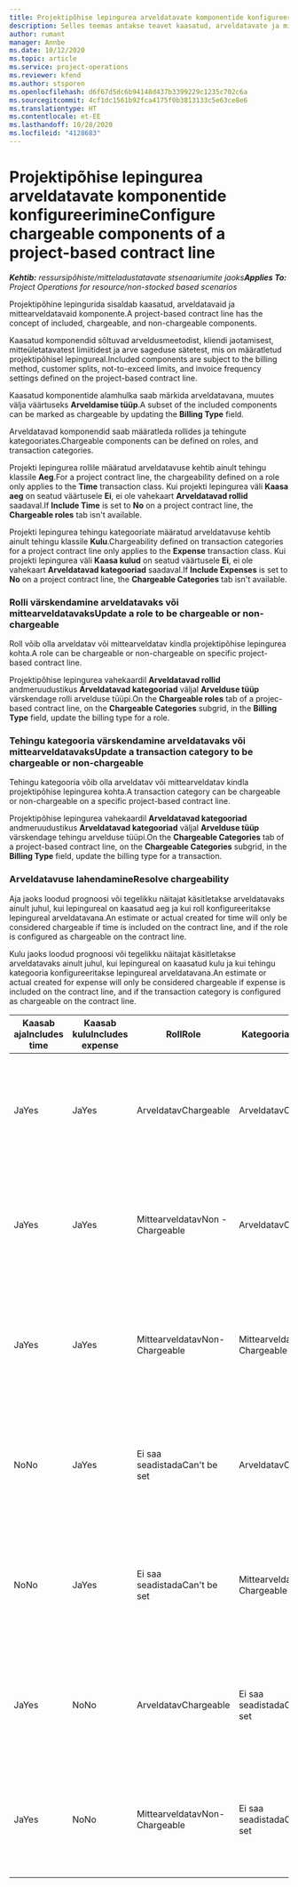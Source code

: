 ```yaml
---
title: Projektipõhise lepingurea arveldatavate komponentide konfigureerimine
description: Selles teemas antakse teavet kaasatud, arveldatavate ja mittearveldatavate komponentide kohta lepinguridadel.
author: rumant
manager: Annbe
ms.date: 10/12/2020
ms.topic: article
ms.service: project-operations
ms.reviewer: kfend
ms.author: stsporen
ms.openlocfilehash: d6f67d5dc6b94148d437b3399229c1235c702c6a
ms.sourcegitcommit: 4cf1dc1561b92fca4175f0b3813133c5e63ce8e6
ms.translationtype: HT
ms.contentlocale: et-EE
ms.lasthandoff: 10/28/2020
ms.locfileid: "4128683"
---
```

# <a name="configure-chargeable-components-of-a-project-based-contract-line"></a><span data-ttu-id="2ad63-103">Projektipõhise lepingurea arveldatavate komponentide konfigureerimine</span><span class="sxs-lookup"><span data-stu-id="2ad63-103">Configure chargeable components of a project-based contract line</span></span>

<span data-ttu-id="2ad63-104">_**Kehtib:** ressursipõhiste/mitteladustatavate stsenaariumite jaoks_</span><span class="sxs-lookup"><span data-stu-id="2ad63-104">_**Applies To:** Project Operations for resource/non-stocked based scenarios_</span></span>

<span data-ttu-id="2ad63-105">Projektipõhine lepingurida sisaldab kaasatud, arveldatavaid ja mittearveldatavaid komponente.</span><span class="sxs-lookup"><span data-stu-id="2ad63-105">A project-based contract line has the concept of included, chargeable, and non-chargeable components.</span></span>

<span data-ttu-id="2ad63-106">Kaasatud komponendid sõltuvad arveldusmeetodist, kliendi jaotamisest, mitteületatavatest limiitidest ja arve sageduse sätetest, mis on määratletud projektipõhisel lepingureal.</span><span class="sxs-lookup"><span data-stu-id="2ad63-106">Included components are subject to the billing method, customer splits, not-to-exceed limits, and invoice frequency settings defined on the project-based contract line.</span></span>

<span data-ttu-id="2ad63-107">Kaasatud komponentide alamhulka saab märkida arveldatavana, muutes välja väärtuseks **Arveldamise tüüp**.</span><span class="sxs-lookup"><span data-stu-id="2ad63-107">A subset of the included components can be marked as chargeable by updating the **Billing Type** field.</span></span>

<span data-ttu-id="2ad63-108">Arveldatavad komponendid saab määratleda rollides ja tehingute kategooriates.</span><span class="sxs-lookup"><span data-stu-id="2ad63-108">Chargeable components can be defined on roles, and transaction categories.</span></span>

<span data-ttu-id="2ad63-109">Projekti lepingurea rollile määratud arveldatavuse kehtib ainult tehingu klassile **Aeg**.</span><span class="sxs-lookup"><span data-stu-id="2ad63-109">For a project contract line, the chargeability defined on a role only applies to the **Time** transaction class.</span></span> <span data-ttu-id="2ad63-110">Kui projekti lepingurea väli **Kaasa aeg** on seatud väärtusele **Ei**, ei ole vahekaart **Arveldatavad rollid** saadaval.</span><span class="sxs-lookup"><span data-stu-id="2ad63-110">If **Include Time** is set to **No** on a project contract line, the **Chargeable roles** tab isn't available.</span></span>

<span data-ttu-id="2ad63-111">Projekti lepingurea tehingu kategooriate määratud arveldatavuse kehtib ainult tehingu klassile **Kulu**.</span><span class="sxs-lookup"><span data-stu-id="2ad63-111">Chargeability defined on transaction categories for a project contract line only applies to the **Expense** transaction class.</span></span> <span data-ttu-id="2ad63-112">Kui projekti lepingurea väli **Kaasa kulud** on seatud väärtusele **Ei**, ei ole vahekaart **Arveldatavad kategooriad** saadaval.</span><span class="sxs-lookup"><span data-stu-id="2ad63-112">If **Include Expenses** is set to **No** on a project contract line, the **Chargeable Categories** tab isn't available.</span></span>

### <a name="update-a-role-to-be-chargeable-or-non-chargeable"></a><span data-ttu-id="2ad63-113">Rolli värskendamine arveldatavaks või mittearveldatavaks</span><span class="sxs-lookup"><span data-stu-id="2ad63-113">Update a role to be chargeable or non-chargeable</span></span>

<span data-ttu-id="2ad63-114">Roll võib olla arveldatav või mittearveldatav kindla projektipõhise lepingurea kohta.</span><span class="sxs-lookup"><span data-stu-id="2ad63-114">A role can be chargeable or non-chargeable on specific project-based contract line.</span></span>

<span data-ttu-id="2ad63-115">Projektipõhise lepingurea vahekaardil **Arveldatavad rollid** andmeruudustikus **Arveldatavad kategooriad** väljal **Arvelduse tüüp** värskendage rolli arvelduse tüüpi.</span><span class="sxs-lookup"><span data-stu-id="2ad63-115">On the **Chargeable roles** tab of a projec-based contract line, on the **Chargeable Categories** subgrid, in the **Billing Type** field, update the billing type for a role.</span></span>

### <a name="update-a-transaction-category-to-be-chargeable-or-non-chargeable"></a><span data-ttu-id="2ad63-116">Tehingu kategooria värskendamine arveldatavaks või mittearveldatavaks</span><span class="sxs-lookup"><span data-stu-id="2ad63-116">Update a transaction category to be chargeable or non-chargeable</span></span>

<span data-ttu-id="2ad63-117">Tehingu kategooria võib olla arveldatav või mittearveldatav kindla projektipõhise lepingurea kohta.</span><span class="sxs-lookup"><span data-stu-id="2ad63-117">A transaction category can be chargeable or non-chargeable on a specific project-based contract line.</span></span>

<span data-ttu-id="2ad63-118">Projektipõhise lepingurea vahekaardil **Arveldatavad kategooriad** andmeruudustikus **Arveldatavad kategooriad** väljal **Arvelduse tüüp** värskendage tehingu arvelduse tüüpi.</span><span class="sxs-lookup"><span data-stu-id="2ad63-118">On the **Chargeable Categories** tab of a project-based contract line, on the **Chargeable Categories** subgrid, in the **Billing Type** field, update the billing type for a transaction.</span></span>

### <a name="resolve-chargeability"></a><span data-ttu-id="2ad63-119">Arveldatavuse lahendamine</span><span class="sxs-lookup"><span data-stu-id="2ad63-119">Resolve chargeability</span></span>

<span data-ttu-id="2ad63-120">Aja jaoks loodud prognoosi või tegelikku näitajat käsitletakse arveldatavaks ainult juhul, kui lepingureal on kaasatud aeg ja kui roll konfigureeritakse lepingureal arveldatavana.</span><span class="sxs-lookup"><span data-stu-id="2ad63-120">An estimate or actual created for time will only be considered chargeable if time is included on the contract line, and if the role is configured as chargeable on the contract line.</span></span>

<span data-ttu-id="2ad63-121">Kulu jaoks loodud prognoosi või tegelikku näitajat käsitletakse arveldatavaks ainult juhul, kui lepingureal on kaasatud kulu ja kui tehingu kategooria konfigureeritakse lepingureal arveldatavana.</span><span class="sxs-lookup"><span data-stu-id="2ad63-121">An estimate or actual created for expense will only be considered chargeable if expense is included on the contract line, and if the transaction category is configured as chargeable on the contract line.</span></span>

| <span data-ttu-id="2ad63-122">Kaasab aja</span><span class="sxs-lookup"><span data-stu-id="2ad63-122">Includes time</span></span> | <span data-ttu-id="2ad63-123">Kaasab kulu</span><span class="sxs-lookup"><span data-stu-id="2ad63-123">Includes expense</span></span> | <span data-ttu-id="2ad63-124">Roll</span><span class="sxs-lookup"><span data-stu-id="2ad63-124">Role</span></span> | <span data-ttu-id="2ad63-125">Kategooria</span><span class="sxs-lookup"><span data-stu-id="2ad63-125">Category</span></span> | <span data-ttu-id="2ad63-126">Toiming</span><span class="sxs-lookup"><span data-stu-id="2ad63-126">Task</span></span> |
| --- | --- | --- | --- | --- |
| <span data-ttu-id="2ad63-127">Ja</span><span class="sxs-lookup"><span data-stu-id="2ad63-127">Yes</span></span> | <span data-ttu-id="2ad63-128">Ja</span><span class="sxs-lookup"><span data-stu-id="2ad63-128">Yes</span></span> | <span data-ttu-id="2ad63-129">Arveldatav</span><span class="sxs-lookup"><span data-stu-id="2ad63-129">Chargeable</span></span> | <span data-ttu-id="2ad63-130">Arveldatav</span><span class="sxs-lookup"><span data-stu-id="2ad63-130">Chargeable</span></span> | <span data-ttu-id="2ad63-131">Tegeliku aja arveldamine: Arveldatav</span><span class="sxs-lookup"><span data-stu-id="2ad63-131">Billing on a time actual: Chargeable</span></span> </br><span data-ttu-id="2ad63-132">Tegeliku kulu arveldamise tüüp: Arveldatav</span><span class="sxs-lookup"><span data-stu-id="2ad63-132">Billing type on an expense actual: Chargeable</span></span> |
| <span data-ttu-id="2ad63-133">Ja</span><span class="sxs-lookup"><span data-stu-id="2ad63-133">Yes</span></span> | <span data-ttu-id="2ad63-134">Ja</span><span class="sxs-lookup"><span data-stu-id="2ad63-134">Yes</span></span> | <span data-ttu-id="2ad63-135">Mittearveldatav</span><span class="sxs-lookup"><span data-stu-id="2ad63-135">Non - Chargeable</span></span> | <span data-ttu-id="2ad63-136">Arveldatav</span><span class="sxs-lookup"><span data-stu-id="2ad63-136">Chargeable</span></span> | <span data-ttu-id="2ad63-137">Tegeliku aja arveldamine: Mittearveldatav</span><span class="sxs-lookup"><span data-stu-id="2ad63-137">Billing on a time actual: Non-Chargeable</span></span> </br><span data-ttu-id="2ad63-138">Tegeliku kulu arveldamise tüüp: Arveldatav</span><span class="sxs-lookup"><span data-stu-id="2ad63-138">Billing type on an expense actual: Chargeable</span></span> |
| <span data-ttu-id="2ad63-139">Ja</span><span class="sxs-lookup"><span data-stu-id="2ad63-139">Yes</span></span> | <span data-ttu-id="2ad63-140">Ja</span><span class="sxs-lookup"><span data-stu-id="2ad63-140">Yes</span></span> | <span data-ttu-id="2ad63-141">Mittearveldatav</span><span class="sxs-lookup"><span data-stu-id="2ad63-141">Non-Chargeable</span></span> | <span data-ttu-id="2ad63-142">Mittearveldatav</span><span class="sxs-lookup"><span data-stu-id="2ad63-142">Non-Chargeable</span></span> | <span data-ttu-id="2ad63-143">Tegeliku aja arveldamine: Mittearveldatav</span><span class="sxs-lookup"><span data-stu-id="2ad63-143">Billing on a time actual: Non-Chargeable</span></span> </br><span data-ttu-id="2ad63-144">Tegeliku kulu arveldamise tüüp: Mittearveldatav</span><span class="sxs-lookup"><span data-stu-id="2ad63-144">Billing type on an expense actual: Non-Chargeable</span></span> |
| <span data-ttu-id="2ad63-145">No</span><span class="sxs-lookup"><span data-stu-id="2ad63-145">No</span></span> | <span data-ttu-id="2ad63-146">Ja</span><span class="sxs-lookup"><span data-stu-id="2ad63-146">Yes</span></span> | <span data-ttu-id="2ad63-147">Ei saa seadistada</span><span class="sxs-lookup"><span data-stu-id="2ad63-147">Can't be set</span></span> | <span data-ttu-id="2ad63-148">Arveldatav</span><span class="sxs-lookup"><span data-stu-id="2ad63-148">Chargeable</span></span> | <span data-ttu-id="2ad63-149">Tegeliku aja arveldamine: Pole saadaval</span><span class="sxs-lookup"><span data-stu-id="2ad63-149">Billing on a time actual: Not available</span></span> </br><span data-ttu-id="2ad63-150">Tegeliku kulu arveldamise tüüp: Arveldatav</span><span class="sxs-lookup"><span data-stu-id="2ad63-150">Billing type on an expense actual:Chargeable</span></span> |
| <span data-ttu-id="2ad63-151">No</span><span class="sxs-lookup"><span data-stu-id="2ad63-151">No</span></span> | <span data-ttu-id="2ad63-152">Ja</span><span class="sxs-lookup"><span data-stu-id="2ad63-152">Yes</span></span> | <span data-ttu-id="2ad63-153">Ei saa seadistada</span><span class="sxs-lookup"><span data-stu-id="2ad63-153">Can't be set</span></span> | <span data-ttu-id="2ad63-154">Mittearveldatav</span><span class="sxs-lookup"><span data-stu-id="2ad63-154">Non-Chargeable</span></span> | <span data-ttu-id="2ad63-155">Tegeliku aja arveldamine: Pole saadaval</span><span class="sxs-lookup"><span data-stu-id="2ad63-155">Billing on a time actual: Not available</span></span> </br><span data-ttu-id="2ad63-156">Tegeliku kulu arveldamise tüüp: Mittearveldatav</span><span class="sxs-lookup"><span data-stu-id="2ad63-156">Billing type on an expense actual: Non-chargeable</span></span> |
| <span data-ttu-id="2ad63-157">Ja</span><span class="sxs-lookup"><span data-stu-id="2ad63-157">Yes</span></span> | <span data-ttu-id="2ad63-158">No</span><span class="sxs-lookup"><span data-stu-id="2ad63-158">No</span></span> | <span data-ttu-id="2ad63-159">Arveldatav</span><span class="sxs-lookup"><span data-stu-id="2ad63-159">Chargeable</span></span> | <span data-ttu-id="2ad63-160">Ei saa seadistada</span><span class="sxs-lookup"><span data-stu-id="2ad63-160">Can't be set</span></span> | <span data-ttu-id="2ad63-161">Tegeliku aja arveldamine: Arveldatav</span><span class="sxs-lookup"><span data-stu-id="2ad63-161">Billing on a time actual: Chargeable</span></span> </br><span data-ttu-id="2ad63-162">Tegeliku kulu arveldamise tüüp: Pole saadaval</span><span class="sxs-lookup"><span data-stu-id="2ad63-162">Billing type on an expense actual: Not available</span></span> |
| <span data-ttu-id="2ad63-163">Ja</span><span class="sxs-lookup"><span data-stu-id="2ad63-163">Yes</span></span> | <span data-ttu-id="2ad63-164">No</span><span class="sxs-lookup"><span data-stu-id="2ad63-164">No</span></span> | <span data-ttu-id="2ad63-165">Mittearveldatav</span><span class="sxs-lookup"><span data-stu-id="2ad63-165">Non-Chargeable</span></span> | <span data-ttu-id="2ad63-166">Ei saa seadistada</span><span class="sxs-lookup"><span data-stu-id="2ad63-166">Can't be set</span></span> | <span data-ttu-id="2ad63-167">Tegeliku aja arveldamine: Mittearveldatav</span><span class="sxs-lookup"><span data-stu-id="2ad63-167">Billing on a time actual: Non-chargeable</span></span> </br> <span data-ttu-id="2ad63-168">Tegeliku kulu arveldamise tüüp: Pole saadaval</span><span class="sxs-lookup"><span data-stu-id="2ad63-168">Billing type on an expense actual: Not available</span></span> |
